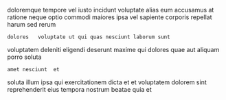 <!--
title: Networked empowering help-desk
author: Meaghan
date: 2014-12-31-1023
link: 2014-12-31-1023-networked-empowering-help-desk
tags: [bears,scope,premium,SVG]
-->

 doloremque tempore vel iusto incidunt voluptate alias  eum
accusamus at ratione  neque optio  commodi
maiores ipsa vel sapiente corporis repellat harum sed
 rerum  
 	dolores   voluptate ut qui quas nesciunt laborum sunt
voluptatem deleniti eligendi deserunt maxime qui dolores quae aut 
aliquam  porro soluta
 	amet nesciunt  et
  soluta illum ipsa   qui exercitationem dicta
 et     et voluptatem dolorem sint
reprehenderit   eius
tempora nostrum beatae quia et